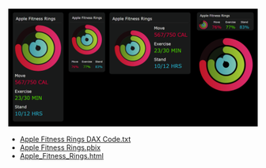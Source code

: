 ![Apple_Fitness_Rings_Animated.gif](Apple-Fitness-Rings-Image.png)

- [Apple Fitness Rings DAX Code.txt](Apple%20Fitness%20Rings%20DAX%20Code.txt)
- [Apple Fitness Rings.pbix](Apple%20Fitness%20Rings.pbix)
- [Apple_Fitness_Rings.html](Apple_Fitness_Rings.html)